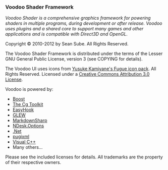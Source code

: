 ### Voodoo Shader Framework
_Voodoo Shader is a comprehensive graphics framework for powering shaders in multiple programs, during development or after
release. Voodoo uses plugins and a shared core to support many games and other applications and is compatible with Direct3D
and OpenGL._

Copyright &copy; 2010-2012 by Sean Sube. All Rights Reserved.

The Voodoo Shader Framework is distributed under the terms of the Lesser GNU General Public License, version 3 (see COPYING
for details).

The Voodoo UI uses icons from [Yusuke Kamiyane's Fugue icon pack](http://p.yusukekamiyamane.com/). All Rights Reserved.
Licensed under a [Creative Commons Attribution 3.0 License](http://creativecommons.org/licenses/by/3.0/).

Voodoo is powered by:

 * [Boost](http://www.boost.org/)
 * [The Cg Toolkit](http://developer.nvidia.com/cg-toolkit)
 * [EasyHook](http://easyhook.codeplex.com/)
 * [GLEW](http://glew.sourceforge.net/)
 * [MarkdownSharp](http://code.google.com/p/markdownsharp/)
 * [NDesk.Options](http://www.ndesk.org/Options)
 * [.Net](http://www.microsoft.com/net)
 * [pugixml](http://code.google.com/p/pugixml/)
 * [Visual C++](http://www.microsoft.com/visualstudio/en-us)
 * Many others...

Please see the included licenses for details. All trademarks are the property of their respective owners.
 